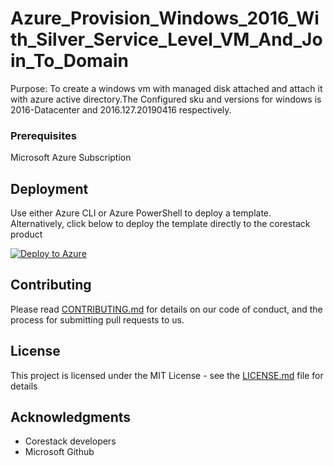 
# Azure_Provision_Windows_2016_With_Silver_Service_Level_VM_And_Join_To_Domain

Purpose: To create a windows vm with managed disk attached and attach it with azure active directory.The Configured sku and versions for windows is 2016-Datacenter and 2016.127.20190416 respectively.

### Prerequisites

Microsoft Azure Subscription

## Deployment

Use either Azure CLI or Azure PowerShell to deploy a template. Alternatively, click below to deploy the template directly to the corestack product 

[![Deploy to Azure](https://docs.corestack.io/wp-content/uploads/2019/09/deploy-to-corestack.svg)](http://qa.corestack.io/heatstack/templates?repositories=github&external_redirect=true&name=Azure_Provision_Windows_2016_With_Silver_Service_Level_VM_And_Join_To_Domain&url=https://raw.githubusercontent.com/karthick-kk/corestacklabs/master/arm/Azure_Provision_Windows_2016_With_Silver_Service_Level_VM_And_Join_To_Domain/Azure_Provision_Windows_2016_With_Silver_Service_Level_VM_And_Join_To_Domain_content.json&engine=arm&type[0]=Cloud&classification[0]=Provisioning&scope=tenant#/mytemplates)

## Contributing

Please read [CONTRIBUTING.md](https://gist.github.com/karthick-kk/30e4fd3f279492b4f040d5cd569d21d0) for details on our code of conduct, and the process for submitting pull requests to us.

## License

This project is licensed under the MIT License - see the [LICENSE.md](LICENSE.md) file for details

## Acknowledgments

* Corestack developers
* Microsoft Github

